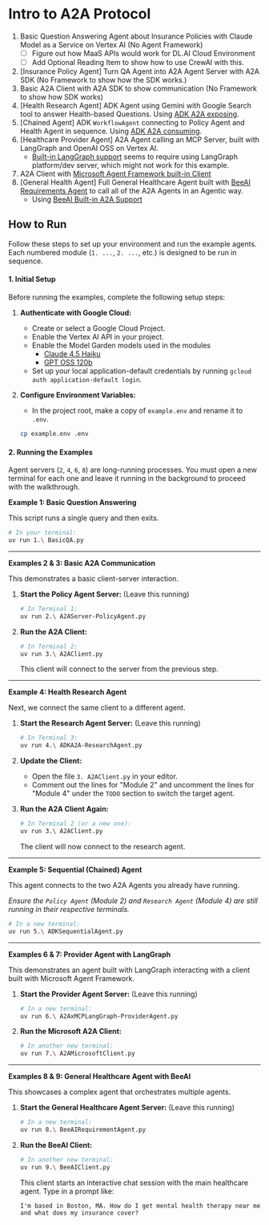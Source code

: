 # Intro to A2A Protocol

1. Basic Question Answering Agent about Insurance Policies with Claude Model as a Service on Vertex AI (No Agent Framework)
    - [ ] Figure out how MaaS APIs would work for DL.AI Cloud Environment
    - [ ] Add Optional Reading Item to show how to use CrewAI with this.
2. [Insurance Policy Agent] Turn QA Agent into A2A Agent Server with A2A SDK (No Framework to show how the SDK works.)
3. Basic A2A Client with A2A SDK to show communication (No Framework to show how SDK works)
4. [Health Research Agent] ADK Agent using Gemini with Google Search tool to answer Health-based Questions. Using [ADK A2A exposing](https://google.github.io/adk-docs/a2a/quickstart-exposing/).
5. [Chained Agent] ADK `WorkflowAgent` connecting to Policy Agent and Health Agent in sequence. Using [ADK A2A consuming](https://google.github.io/adk-docs/a2a/quickstart-consuming/).
6. [Healthcare Provider Agent] A2A Agent calling an MCP Server, built with LangGraph and OpenAI OSS on Vertex AI.
    - [Built-in LangGraph support](https://docs.langchain.com/langsmith/server-a2a) seems to require using LangGraph platform/dev server, which might not work for this example.
7. A2A Client with [Microsoft Agent Framework built-in Client](https://learn.microsoft.com/en-us/agent-framework/user-guide/agents/agent-types/a2a-agent?pivots=programming-language-python)
8. [General Health Agent] Full General Healthcare Agent built with [BeeAI Requirements Agent](https://framework.beeai.dev/experimental/requirement-agent) to call all of the A2A Agents in an Agentic way.
    - Using [BeeAI Built-in A2A Support](https://framework.beeai.dev/integrations/a2a)

## How to Run

Follow these steps to set up your environment and run the example agents. Each numbered module (`1. ...`, `2. ...`, etc.) is designed to be run in sequence.

#### 1. Initial Setup

Before running the examples, complete the following setup steps:

1. **Authenticate with Google Cloud:**
    - Create or select a Google Cloud Project.
    - Enable the Vertex AI API in your project.
    - Enable the Model Garden models used in the modules
      - [Claude 4.5 Haiku](https://console.cloud.google.com/vertex-ai/publishers/anthropic/model-garden/claude-haiku-4-5)
      - [GPT OSS 120b](https://console.cloud.google.com/vertex-ai/publishers/openai/model-garden/gpt-oss-120b-maas)
    - Set up your local application-default credentials by running `gcloud auth application-default login`.

2. **Configure Environment Variables:**
    - In the project root, make a copy of `example.env` and rename it to `.env`.

    ```sh
    cp example.env .env
    ```

#### 2. Running the Examples

Agent servers (`2`, `4`, `6`, `8`) are long-running processes. You must open a new terminal for each one and leave it running in the background to proceed with the walkthrough.

**Example 1: Basic Question Answering**

This script runs a single query and then exits.

```sh
# In your terminal:
uv run 1.\ BasicQA.py
```

---

**Examples 2 & 3: Basic A2A Communication**

This demonstrates a basic client-server interaction.

1. **Start the Policy Agent Server:** (Leave this running)

    ```sh
    # In Terminal 1:
    uv run 2.\ A2AServer-PolicyAgent.py
    ```

2. **Run the A2A Client:**

    ```sh
    # In Terminal 2:
    uv run 3.\ A2AClient.py
    ```

    This client will connect to the server from the previous step.

---

**Example 4: Health Research Agent**

Next, we connect the same client to a different agent.

1. **Start the Research Agent Server:** (Leave this running)

    ```sh
    # In Terminal 3:
    uv run 4.\ ADKA2A-ResearchAgent.py
    ```

2. **Update the Client:**
    - Open the file `3. A2AClient.py` in your editor.
    - Comment out the lines for "Module 2" and uncomment the lines for "Module 4" under the `TODO` section to switch the target agent.

3. **Run the A2A Client Again:**

    ```sh
    # In Terminal 2 (or a new one):
    uv run 3.\ A2AClient.py
    ```

    The client will now connect to the research agent.

---

**Example 5: Sequential (Chained) Agent**

This agent connects to the two A2A Agents you already have running.

*Ensure the `Policy Agent` (Module 2) and `Research Agent` (Module 4) are still running in their respective terminals.*

```sh
# In a new terminal:
uv run 5.\ ADKSequentialAgent.py
```

---

**Examples 6 & 7: Provider Agent with LangGraph**

This demonstrates an agent built with LangGraph interacting with a client built with Microsoft Agent Framework.

1. **Start the Provider Agent Server:** (Leave this running)

    ```sh
    # In a new terminal:
    uv run 6.\ A2AxMCPLangGraph-ProviderAgent.py
    ```

2. **Run the Microsoft A2A Client:**

    ```sh
    # In another new terminal:
    uv run 7.\ A2AMicrosoftClient.py
    ```

---

**Examples 8 & 9: General Healthcare Agent with BeeAI**

This showcases a complex agent that orchestrates multiple agents.

1. **Start the General Healthcare Agent Server:** (Leave this running)

    ```sh
    # In a new terminal:
    uv run 8.\ BeeAIRequirementAgent.py
    ```

2. **Run the BeeAI Client:**

    ```sh
    # In another new terminal:
    uv run 9.\ BeeAIClient.py
    ```

    This client starts an interactive chat session with the main healthcare agent.
    Type in a prompt like:

    ```none
    I'm based in Boston, MA. How do I get mental health therapy near me and what does my insurance cover?
    ```
